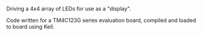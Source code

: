 Driving a 4x4 array of LEDs for use as a "display".

Code written for a TM4C123G series evaluation board, compiled and loaded to board using Keil.
